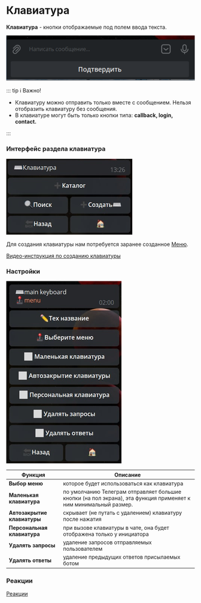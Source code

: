 # Клавиатура
**Клавиатура** - кнопки отображаемые под полем ввода текста. 

![](./1.png)

::: tip ℹ️  Важно!

* Клавиатуру можно отправить только вместе с сообщением. Нельзя отобразить клавиатуру без сообщения.
* В клавиатуре могут быть только кнопки типа: **callback, login, contact.**

:::

### Интерфейс раздела клавиатура

![](./2.jpg)

Для создания клавиатуры нам потребуется заранее созданное [Меню](/docs/admin/menu).

[Видео-инструкция по созданию клавиатуры](https://t.me/QNextCases/130)

### Настройки

![](./6.jpg)

| Функция | Описание |
| --- | --- |
| **Выбор меню** | которое будет использоваться как клавиатура |
| **Маленькая клавиатура** | по умолчанию Телеграм отправляет большие кнопки (на пол экрана), эта функция применяет к ним минимальный размер. |
| **Автозакрытие клавиатуры** | скрывает (не путать с удалением) клавиатуру после нажатия |
| **Персональная клавиатура** | при вызове клавиатуры в чате, она будет отображена только у инициатора |
| **Удалять запросы** | удаление запросов отправляемых пользователем |
| **Удалять ответы** | удаление предыдущих ответов присылаемых ботом |

### Реакции

[Реакции](/admin/keyboard/reaction/)






